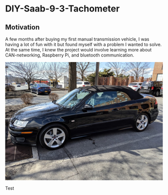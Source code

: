 # DIY-Saab-9-3-Tachometer

## Motivation
A few months after buying my first manual transmission vehicle, I was having a lot of fun with it but found myself with a problem I wanted to solve. At the same time, I knew the project would involve learning more about CAN-networking, Raspberry Pi, and bluetooth communication.

![My 2007 Saab 9-3 Aero](/images/saab_exterior.jpg)

Test
